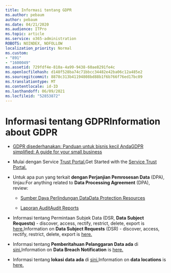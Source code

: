 ```yaml
---
title: Informasi tentang GDPR
ms.author: pebaum
author: pebaum
ms.date: 04/21/2020
ms.audience: ITPro
ms.topic: article
ms.service: o365-administration
ROBOTS: NOINDEX, NOFOLLOW
localization_priority: Normal
ms.custom:
- "891"
- "1600049"
ms.assetid: 729fdf4e-810a-4a99-9438-60ae8291fe4c
ms.openlocfilehash: d148f528ba74c71bbcc34482e42ba06c12a485e2
ms.sourcegitcommit: 8878c313b41194808bd88b1f6b766f76ed17bc09
ms.translationtype: MT
ms.contentlocale: id-ID
ms.lasthandoff: 06/09/2021
ms.locfileid: "52853872"
---
```

# <a name="information-about-gdpr"></a><span data-ttu-id="7771c-102">Informasi tentang GDPR</span><span class="sxs-lookup"><span data-stu-id="7771c-102">Information about GDPR</span></span>

- [<span data-ttu-id="7771c-103">GDPR disederhanakan: Panduan untuk bisnis kecil Anda</span><span class="sxs-lookup"><span data-stu-id="7771c-103">GDPR simplified: A guide for your small business</span></span>](/microsoft-365/admin/security-and-compliance/gdpr-compliance)

- <span data-ttu-id="7771c-104">Mulai dengan Service [Trust Portal.](https://servicetrust.microsoft.com/ViewPage/GDPRGetStarted)</span><span class="sxs-lookup"><span data-stu-id="7771c-104">Get Started with the [Service Trust Portal.](https://servicetrust.microsoft.com/ViewPage/GDPRGetStarted)</span></span>

- <span data-ttu-id="7771c-105">Untuk apa pun yang terkait **dengan Perjanjian Pemrosesan Data** (DPA), tinjau:</span><span class="sxs-lookup"><span data-stu-id="7771c-105">For anything related to **Data Processing Agreement** (DPA), review:</span></span>

  - [<span data-ttu-id="7771c-106">Sumber Daya Perlindungan Data</span><span class="sxs-lookup"><span data-stu-id="7771c-106">Data Protection Resources</span></span>](https://servicetrust.microsoft.com/ViewPage/TrustDocuments)

  - [<span data-ttu-id="7771c-107">Laporan Audit</span><span class="sxs-lookup"><span data-stu-id="7771c-107">Audit Reports</span></span>](https://servicetrust.microsoft.com/ViewPage/MSComplianceGuide)

- <span data-ttu-id="7771c-108">Informasi tentang Permintaan Subjek Data (DSR, **Data Subject Requests)** - discover, access, rectify, restrict, delete, export is [here.](/microsoft-365/compliance/gdpr-dsr-office365)</span><span class="sxs-lookup"><span data-stu-id="7771c-108">Information on **Data Subject Requests** (DSR) - discover, access, rectify, restrict, delete, export is [here.](/microsoft-365/compliance/gdpr-dsr-office365)</span></span>

- <span data-ttu-id="7771c-109">Informasi tentang **Pemberitahuan Pelanggaran Data ada** di [sini.](https://servicetrust.microsoft.com/ViewPage/GDPRBreach)</span><span class="sxs-lookup"><span data-stu-id="7771c-109">Information on **Data Breach Notification** is [here.](https://servicetrust.microsoft.com/ViewPage/GDPRBreach)</span></span>

- <span data-ttu-id="7771c-110">Informasi tentang **lokasi data ada** di [sini.](https://products.office.com/where-is-your-data-located?ms.officeurl=datamaps&amp;geo=All#All)</span><span class="sxs-lookup"><span data-stu-id="7771c-110">Information on **data locations** is [here.](https://products.office.com/where-is-your-data-located?ms.officeurl=datamaps&amp;geo=All#All)</span></span>

